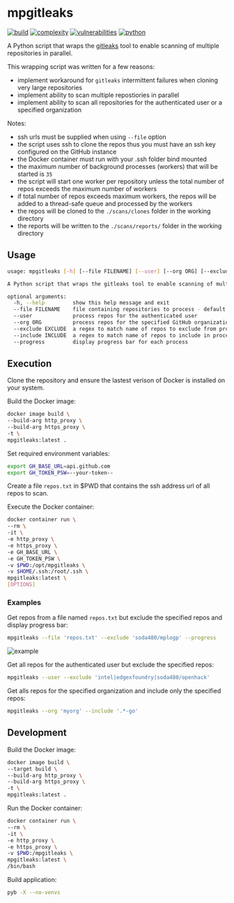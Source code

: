 # mpgitleaks
[![build](https://github.com/soda480/mpgitleaks/actions/workflows/main.yml/badge.svg)](https://github.com/soda480/mpgitleaks/actions/workflows/main.yml)
[![complexity](https://img.shields.io/badge/complexity-Simple:%205-brightgreen)](https://radon.readthedocs.io/en/latest/api.html#module-radon.complexity)
[![vulnerabilities](https://img.shields.io/badge/vulnerabilities-None-brightgreen)](https://pypi.org/project/bandit/)
[![python](https://img.shields.io/badge/python-3.9-teal)](https://www.python.org/downloads/)

A Python script that wraps the [gitleaks](https://github.com/zricethezav/gitleaks) tool to enable scanning of multiple repositories in parallel. 

This wrapping script was written for a few reasons:
* implement workaround for `gitleaks` intermittent failures when cloning very large repositories
* implement ability to scan multiple repostiories in parallel
* implement ability to scan all repositories for the authenticated user or a specified organization

Notes:
* ssh urls must be supplied when using `--file` option
* the script uses ssh to clone the repos thus you must have an ssh key configured on the GitHub instance
* the Docker container must run with your .ssh folder bind mounted
* the maximum number of background processes (workers) that will be started is `35`
* the script will start one worker per repository unless the total number of repos exceeds the maximum number of workers
* if total number of repos exceeds maximum workers, the repos will be added to a thread-safe queue and processed by the workers
* the repos will be cloned to the `./scans/clones` folder in the working directory
* the reports will be written to the `./scans/reports/` folder in the working directory


## Usage
```bash
usage: mpgitleaks [-h] [--file FILENAME] [--user] [--org ORG] [--exclude EXCLUDE] [--include INCLUDE] [--progress]

A Python script that wraps the gitleaks tool to enable scanning of multiple repositories in parallel

optional arguments:
  -h, --help         show this help message and exit
  --file FILENAME    file containing repositories to process - default file is repos.txt
  --user             process repos for the authenticated user
  --org ORG          process repos for the specified GitHub organization
  --exclude EXCLUDE  a regex to match name of repos to exclude from processing
  --include INCLUDE  a regex to match name of repos to include in processing
  --progress         display progress bar for each process
```

## Execution

Clone the repository and ensure the lastest verison of Docker is installed on your system.

Build the Docker image:
```bash
docker image build \
--build-arg http_proxy \
--build-arg https_proxy \
-t \
mpgitleaks:latest .
```

Set required environment variables:
```bash
export GH_BASE_URL=api.github.com
export GH_TOKEN_PSW=--your-token--
```

Create a file `repos.txt` in $PWD that contains the ssh address url of all repos to scan.

Execute the Docker container:
```bash
docker container run \
--rm \
-it \
-e http_proxy \
-e https_proxy \
-e GH_BASE_URL \
-e GH_TOKEN_PSW \
-v $PWD:/opt/mpgitleaks \
-v $HOME/.ssh:/root/.ssh \
mpgitleaks:latest \
[OPTIONS]
```

### Examples

Get repos from a file named `repos.txt` but exclude the specified repos and display progress bar:
```bash
mpgitleaks --file 'repos.txt' --exclude 'soda480/mplogp' --progress
```
![example](https://raw.githubusercontent.com/soda480/mpgitleaks/master/docs/images/example1.gif)

Get all repos for the authenticated user but exclude the specified repos:
```bash
mpgitleaks --user --exclude 'intel|edgexfoundry|soda480/openhack'
```

Get alls repos for the specified organization and include only the specified repos:
```bash
mpgitleaks --org 'myorg' --include '.*-go'
```

## Development

Build the Docker image:
```bash
docker image build \
--target build \
--build-arg http_proxy \
--build-arg https_proxy \
-t \
mpgitleaks:latest .
```

Run the Docker container:
```bash
docker container run \
--rm \
-it \
-e http_proxy \
-e https_proxy \
-v $PWD:/mpgitleaks \
mpgitleaks:latest \
/bin/bash
```

Build application:
```bash
pyb -X --no-venvs
```